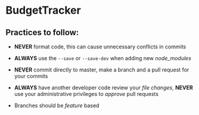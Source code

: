 # BudgetTracker

## Practices to follow:

- **NEVER** format code, this can cause unnecessary conflicts in commits

- **ALWAYS** use the `--save` or `--save-dev` when adding new *node_modules*

- **NEVER** commit directly to master, make a branch and a pull request for your commits

- **ALWAYS** have another developer code review your *file changes*, **NEVER** use your administrative privileges to *approve* pull requests

- Branches should be *feature* based